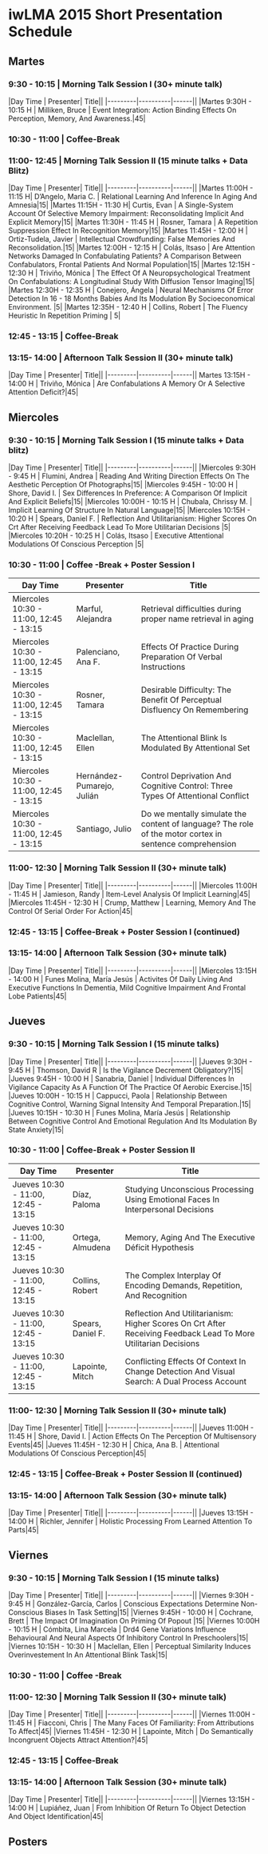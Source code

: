# iwLMA 2015 Short Presentation Schedule

## Martes

### 9:30 - 10:15 | Morning Talk Session I (30+ minute talk)

|Day Time | Presenter| Title||
|---------|----------|------||
|Martes 9:30H - 10:15 H  |  Milliken, Bruce  |  Event Integration: Action Binding Effects On Perception, Memory, And Awareness.|45|

### 10:30 - 11:00 | Coffee-Break

### 11:00- 12:45 | Morning Talk Session II (15 minute talks + Data Blitz)

|Day Time | Presenter| Title||
|---------|----------|------||
|Martes 11:00H - 11:15 H|  D’Angelo, Maria C.  |  Relational Learning And Inference In Aging And Amnesia|15|
|Martes 11:15H - 11:30 H|  Curtis, Evan  |  A Single-System Account Of Selective Memory Impairment: Reconsolidating Implicit And Explicit Memory|15|
|Martes 11:30H - 11:45 H  |  Rosner, Tamara  |  A Repetition Suppression Effect In Recognition Memory|15|
|Martes 11:45H - 12:00 H  |  Ortiz-Tudela, Javier  |  Intellectual Crowdfunding: False Memories And Reconsolidation.|15|
|Martes 12:00H - 12:15 H  |  Colás, Itsaso  |  Are Attention Networks Damaged In Confabulating Patients? A Comparison Between Confabulators, Frontal Patients And Normal Population|15|
|Martes 12:15H - 12:30 H  |  Triviño, Mónica  |  The Effect Of A Neuropsychological Treatment On Confabulations: A Longitudinal Study With Diffusion Tensor Imaging|15|
|Martes 12:30H - 12:35 H  |  Conejero, Ángela  |  Neural Mechanisms Of Error Detection In 16 - 18 Months Babies And Its Modulation By Socioeconomical Environment. |5|
|Martes 12:35H - 12:40 H  |  Collins, Robert  |  The Fluency Heuristic In Repetition Priming | 5|

### 12:45 - 13:15 | Coffee-Break

### 13:15- 14:00 | Afternoon Talk Session II (30+ minute talk)

|Day Time | Presenter| Title||
|---------|----------|------||
Martes 13:15H - 14:00 H  |  Triviño, Mónica  |  Are Confabulations A Memory Or A Selective Attention Deficit?|45|

## Miercoles

### 9:30 - 10:15 | Morning Talk Session I (15 minute talks + Data blitz)


|Day Time | Presenter| Title||
|---------|----------|------||
|Miercoles 9:30H - 9:45 H  |  Flumini, Andrea  |  Reading And Writing Direction Effects On The Aesthetic Perception Of Photographs|15|
|Miercoles 9:45H - 10:00 H  |  Shore, David I.  |  Sex Differences In Preference: A Comparison Of Implicit And Explicit Beliefs|15|
|Miercoles 10:00H - 10:15 H  |  Chubala, Chrissy M.  |  Implicit Learning Of Structure In Natural Language|15|
|Miercoles 10:15H - 10:20 H  |  Spears, Daniel F.  |  Reflection And Utilitarianism: Higher Scores On Crt After Receiving Feedback Lead To More Utilitarian Decisions |5|
|Miercoles 10:20H - 10:25 H  |  Colás, Itsaso  |  Executive Attentional Modulations Of Conscious Perception |5|

### 10:30 - 11:00 | Coffee -Break + Poster Session I

|Day Time | Presenter| Title|
|---------|----------|------|
| Miercoles 10:30 - 11:00, 12:45 - 13:15|  Marful, Alejandra  | Retrieval difficulties during proper name retrieval in aging |
| Miercoles 10:30 - 11:00, 12:45 - 13:15| Palenciano, Ana F.  |  Effects Of Practice During Preparation Of Verbal Instructions |
| Miercoles 10:30 - 11:00, 12:45 - 13:15| Rosner, Tamara  |  Desirable Difficulty: The Benefit Of Perceptual Disfluency On Remembering |
| Miercoles 10:30 - 11:00, 12:45 - 13:15| Maclellan, Ellen  |  The Attentional Blink Is Modulated By Attentional Set |
| Miercoles 10:30 - 11:00, 12:45 - 13:15| Hernández-Pumarejo, Julián   |  Control Deprivation And Cognitive Control: Three Types Of Attentional Conflict |
| Miercoles 10:30 - 11:00, 12:45 - 13:15| Santiago, Julio   |  Do we mentally simulate the content of language? The role of the motor cortex in sentence comprehension|


### 11:00- 12:30 | Morning Talk Session II (30+ minute talk)

|Day Time | Presenter| Title||
|---------|----------|------||
|Miercoles 11:00H - 11:45 H  |  Jamieson, Randy  |  Item-Level Analysis Of Implicit Learning|45|
|Miercoles 11:45H - 12:30 H  |  Crump, Matthew  |  Learning, Memory And The Control Of Serial Order For Action|45|

### 12:45 - 13:15 | Coffee-Break + Poster Session I (continued)


### 13:15- 14:00 | Afternoon Talk Session (30+ minute talk)

|Day Time | Presenter| Title||
|---------|----------|------||
|Miercoles 13:15H - 14:00 H  |  Funes Molina, María Jesús  |  Activites Of Daily Living And Executive Functions In Dementia, Mild Cognitive Impairment And Frontal Lobe Patients|45|

## Jueves

### 9:30 - 10:15 | Morning Talk Session I (15 minute talks)

|Day Time | Presenter| Title||
|---------|----------|------||
|Jueves 9:30H - 9:45 H  |  Thomson, David R  |  Is the Vigilance Decrement Obligatory?|15|
|Jueves 9:45H - 10:00 H  |  Sanabria, Daniel  |  Individual Differences In Vigilance Capacity As A Function Of The Practice Of Aerobic Exercise.|15|
|Jueves 10:00H - 10:15 H  |  Cappucci, Paola  |  Relationship Between Cognitive Control, Warning Signal Intensity And Temporal Preparation.|15|
|Jueves 10:15H - 10:30 H  |  Funes Molina, María Jesús  |  Relationship Between Cognitive Control And Emotional Regulation And Its Modulation By State Anxiety|15|

### 10:30 - 11:00 | Coffee-Break + Poster Session II

|Day Time | Presenter| Title|
|---------|----------|------|
|Jueves 10:30 - 11:00, 12:45 - 13:15|  Díaz, Paloma  |  Studying Unconscious Processing Using Emotional Faces In Interpersonal Decisions
|Jueves 10:30 - 11:00, 12:45 - 13:15|  Ortega, Almudena   |  Memory, Aging And The Executive Déficit Hypothesis
|Jueves 10:30 - 11:00, 12:45 - 13:15|  Collins, Robert  |  The Complex Interplay Of Encoding Demands, Repetition, And Recognition
|Jueves 10:30 - 11:00, 12:45 - 13:15|  Spears, Daniel F.  |  Reflection And Utilitarianism: Higher Scores On Crt After Receiving Feedback Lead To More Utilitarian Decisions
|Jueves 10:30 - 11:00, 12:45 - 13:15|  Lapointe, Mitch  |  Conflicting Effects Of Context In Change Detection And Visual Search:  A Dual Process Account

### 11:00- 12:30 | Morning Talk Session II (30+ minute talk)

|Day Time | Presenter| Title||
|---------|----------|------||
|Jueves 11:00H - 11:45 H  |  Shore, David I.  |  Action Effects On The Perception Of Multisensory Events|45|
|Jueves 11:45H - 12:30 H  |  Chica, Ana B.  |  Attentional Modulations Of Conscious Perception|45|

### 12:45 - 13:15 | Coffee-Break + Poster Session II (continued)

### 13:15- 14:00 | Afternoon Talk Session (30+ minute talk)

|Day Time | Presenter| Title||
|---------|----------|------||
|Jueves 13:15H - 14:00 H  |  Richler, Jennifer  |  Holistic Processing From Learned Attention To Parts|45|

## Viernes

### 9:30 - 10:15 | Morning Talk Session I (15 minute talks)

|Day Time | Presenter| Title||
|---------|----------|------||
|Viernes 9:30H - 9:45 H  |  González-García, Carlos  |  Conscious Expectations Determine Non-Conscious Biases In Task Setting|15|
|Viernes 9:45H - 10:00 H  |  Cochrane, Brett  |  The Impact Of Imagination On Priming Of Popout |15|
|Viernes 10:00H - 10:15 H  |  Cómbita, Lina Marcela  |  Drd4 Gene Variations Influence Behavioural And Neural Aspects Of Inhibitory Control In Preschoolers|15|
|Viernes 10:15H - 10:30 H  |  Maclellan, Ellen  |  Perceptual Similarity Induces Overinvestement In An Attentional Blink Task|15|

### 10:30 - 11:00 | Coffee -Break

### 11:00- 12:30 | Morning Talk Session II (30+ minute talk)

|Day Time | Presenter| Title||
|---------|----------|------||
|Viernes 11:00H - 11:45 H  |  Fiacconi, Chris  |  The Many Faces Of Familiarity: From Attributions To Affect|45|
|Viernes 11:45H - 12:30 H  |  Lapointe, Mitch  |  Do Semantically Incongruent Objects Attract Attention?|45|

### 12:45 - 13:15 | Coffee-Break

### 13:15- 14:00 | Afternoon Talk Session (30+ minute talk)

|Day Time | Presenter| Title||
|---------|----------|------||
|Viernes 13:15H - 14:00 H  |  Lupiáñez, Juan  |  From Inhibition Of Return To Object Detection And Object Identification|45|

## Posters



